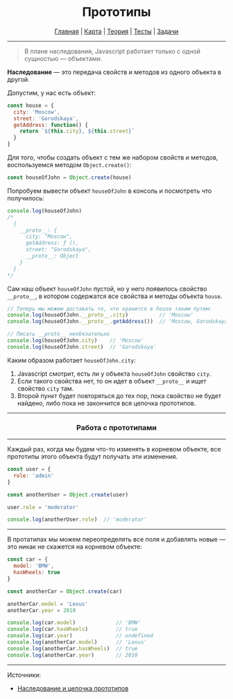 <div align="center">

# Прототипы

[Главная](https://github.com/dollaween/junior-roadmap/)
|
[Карта](/roadmap/README.md)
|
[Теория](/theory/README.md)
|
[Тесты](/tests/README.md)
|
[Задачи](/tasks/README.md)

</div>

---

> В плане наследования, Javascript работает только с одной сущностью — объектами.

**Наследование** — это передача свойств и методов из одного объекта в другой.

Допустим, у нас есть объект:
```js
const house = {
  city: 'Moscow',
  street: 'Gorodskaya',
  getAddress: function() {
    return `${this.city}, ${this.street}`
  }
}
```

Для того, чтобы создать объект с тем же набором свойств и методов, воспользуемся методом `Object.create()`:
```js
const houseOfJohn = Object.create(house)
```

Попробуем вывести объект `houseOfJohn` в консоль и посмотреть что получилось:
```js
console.log(houseOfJohn)
/*
  {
    __proto__: {
      city: "Moscow",
      getAddress: ƒ (),
      street: "Gorodskaya",
      __proto__: Object
    }
  }
*/
```

Сам наш объект `houseOfJohn` пустой, но у него появилось свойство `__proto__`, в котором содержатся все свойства и методы объекта `house`.
```js
// Теперь мы можем доставать то, что хранится в house таким путем:
console.log(houseOfJohn.__proto__.city)          // 'Moscow'
console.log(houseOfJohn.__proto__.getAddress())  // 'Moscow, Gorodskaya'

// Писать __proto__ необязательно
console.log(houseOfJohn.city)    // 'Moscow'
console.log(houseOfJohn.street)  // 'Gorodskaya'
```

Каким образом работает `houseOfJohn.city`:
1. Javascript смотрит, есть ли у объекта `houseOfJohn` свойство `city`.
2. Если такого свойства нет, то он идет в объект `__proto__` и ищет свойство `city` там.
3. Второй пункт будет повторяться до тех пор, пока свойство не будет найдено, либо пока не закончится вся цепочка прототипов.

---

<div align="center">

### Работа с прототипами

</div>

---

Каждый раз, когда мы будем что-то изменять в корневом объекте, все прототипы этого объекта будут получать эти изменения.

```js
const user = {
  role: 'admin'
}

const anotherUser = Object.create(user)

user.role = 'moderator'

console.log(anotherUser.role)  // 'moderator'
```

---

В протатипах мы можем переопределять все поля и добавлять новые — это никак не скажется на корневом объекте:

```js
const car = {
  model: 'BMW',
  hasWheels: true
}

const anotherCar = Object.create(car)

anotherCar.model = 'Lexus'
anotherCar.year = 2010

console.log(car.model)             // 'BMW'
console.log(car.hasWheels)         // true
console.log(car.year)              // undefined
console.log(anotherCar.model)      // 'Lexus'
console.log(anotherCar.hasWheels)  // true
console.log(anotherCar.year)       // 2010
```

---

Источники:
* [Наследование и цепочка прототипов](https://developer.mozilla.org/ru/docs/Web/JavaScript/Inheritance_and_the_prototype_chain)
